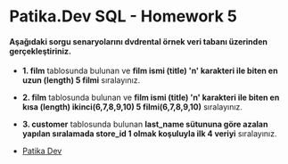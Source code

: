 # Patika.Dev SQL - Homework 5

#### Aşağıdaki sorgu senaryolarını **dvdrental** örnek veri tabanı üzerinden gerçekleştiriniz.

- **1. film** tablosunda bulunan ve **film ismi (title) 'n' karakteri ile biten en uzun (length) 5 filmi** sıralayınız.

- **2. film** tablosunda bulunan ve **film ismi (title) 'n' karakteri ile biten en kısa (length) ikinci(6,7,8,9,10) 5 filmi(6,7,8,9,10)** sıralayınız.

- **3. customer** tablosunda bulunan **last_name sütununa göre azalan yapılan sıralamada store_id 1 olmak koşuluyla ilk 4 veriyi** sıralayınız.

- [Patika Dev](https://www.patika.dev/tr)
